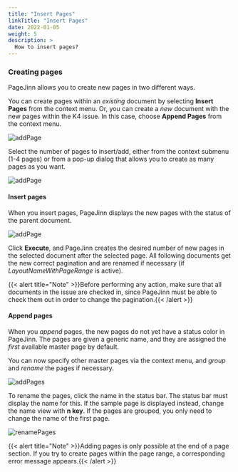 ```yaml
---
title: "Insert Pages"
linkTitle: "Insert Pages"
date: 2022-01-05
weight: 5
description: >
  How to insert pages?
---
```


### Creating pages

PageJinn allows you to create new pages in two different ways.

You can create pages within an *existing* document by selecting **Insert Pages** from the context menu. Or, you can create a *new* document with the new pages within the K4 issue. In this case, choose **Append Pages** from the context menu.

![addPage](/images/addPage.png)

Select the number of pages to insert/add, either from the context submenu (1-4 pages) or from a pop-up dialog that allows you to create as many pages as you want.

![addPage](/images/multiPages.png)

#### Insert pages

When you insert pages, PageJinn displays the new pages with the status of the parent document.

![addPage](/images/insertPages.png)


Click **Execute**, and PageJinn creates the desired number of new pages in the selected document after the selected page. All following documents get the new correct pagination and are renamed if necessary (if *LayoutNameWithPageRange* is active).

{{< alert title="Note" >}}Before performing any action, make sure that all documents in the issue are checked in, since PageJinn must be able to check them out in order to change the pagination.{{< /alert >}}

#### Append pages

When you *append* pages, the new pages do not yet have a status color in PageJinn. The pages are given a generic name, and they are assigned the *first* available master page by default.

You can now specify other master pages via the context menu, and *group* and *rename* the pages if necessary.



![addPages](/images/addPages.png)

To rename the pages, click the name in the status bar. The status bar must display the name for this. If the sample page is displayed instead, change the name view with **n key**. If the pages are grouped, you only need to change the name of the first page.

![renamePages](/images/renamePages.png)

{{< alert title="Note" >}}Adding pages is only possible at the end of a page section. If you try to create pages within the page range, a corresponding error message appears.{{< /alert >}}